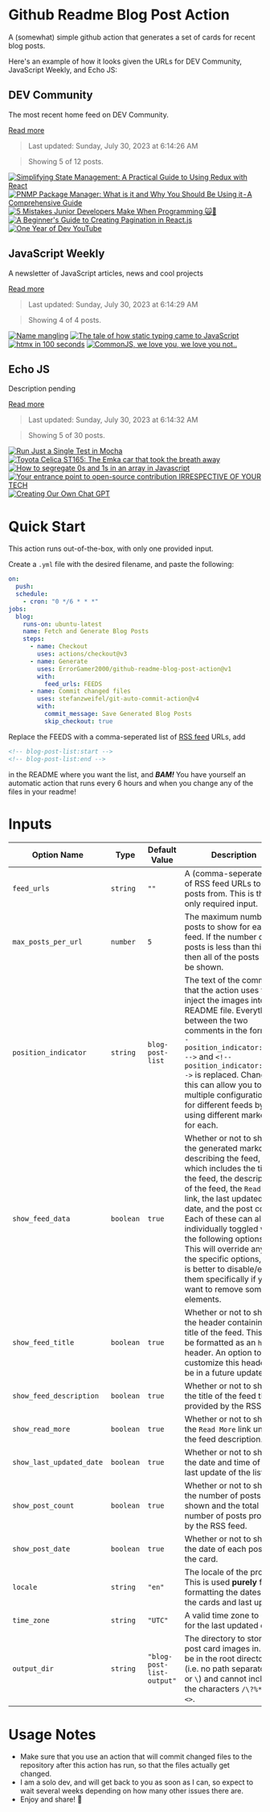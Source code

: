 # Github Readme Blog Post Action

A (somewhat) simple github action that generates a set of cards for recent blog posts.

Here's an example of how it looks given the URLs for DEV Community, JavaScript Weekly, and Echo JS:

<!-- post-list:start -->
## DEV Community

The most recent home feed on DEV Community.

[Read more](https://dev.to)
> Last updated: Sunday, July 30, 2023 at 6:14:26 AM

> Showing 5 of 12 posts.

[![Simplifying State Management: A Practical Guide to Using Redux with React](https://raw.githubusercontent.com/ErrorGamer2000/github-readme-blog-post-action/main/generated_files/DEV_Community/Simplifying_State_Management__A_Practical_Guide_to_Using_Redux_with_React.svg)](https://dev.to/bilal1718/simplifying-state-management-a-practical-guide-to-using-redux-with-react-poa)
[![PNMP Package Manager: What is it and Why You Should Be Using it - A Comprehensive Guide](https://raw.githubusercontent.com/ErrorGamer2000/github-readme-blog-post-action/main/generated_files/DEV_Community/PNMP_Package_Manager__What_is_it_and_Why_You_Should_Be_Using_it_-_A_Comprehensive_Guide.svg)](https://dev.to/sergioholgado/pnmp-package-manager-what-is-it-and-why-you-should-be-using-it-a-comprehensive-guide-4c66)
[![5 Mistakes Junior Developers Make When Programming 🙀🤯](https://raw.githubusercontent.com/ErrorGamer2000/github-readme-blog-post-action/main/generated_files/DEV_Community/5_Mistakes_Junior_Developers_Make_When_Programming_🙀🤯.svg)](https://dev.to/hectorthedev/5-mistakes-junior-developers-make-when-programming-b76)
[![A Beginner's Guide to Creating Pagination in React.js](https://raw.githubusercontent.com/ErrorGamer2000/github-readme-blog-post-action/main/generated_files/DEV_Community/A_Beginner's_Guide_to_Creating_Pagination_in_React.js.svg)](https://dev.to/sadeedpv/a-beginners-guide-to-creating-pagination-in-reactjs-2a35)
[![One Year of Dev YouTube](https://raw.githubusercontent.com/ErrorGamer2000/github-readme-blog-post-action/main/generated_files/DEV_Community/One_Year_of_Dev_YouTube.svg)](https://dev.to/this-is-learning/one-year-of-dev-youtube-2f5l)


## JavaScript Weekly

A newsletter of JavaScript articles, news and cool projects

[Read more](https://javascriptweekly.com/)
> Last updated: Sunday, July 30, 2023 at 6:14:29 AM

> Showing 4 of 4 posts.

[![Name mangling](https://raw.githubusercontent.com/ErrorGamer2000/github-readme-blog-post-action/main/generated_files/JavaScript_Weekly/Name_mangling.svg)](https://javascriptweekly.com/issues/649)
[![The tale of how static typing came to JavaScript](https://raw.githubusercontent.com/ErrorGamer2000/github-readme-blog-post-action/main/generated_files/JavaScript_Weekly/The_tale_of_how_static_typing_came_to_JavaScript.svg)](https://javascriptweekly.com/issues/648)
[![htmx in 100 seconds](https://raw.githubusercontent.com/ErrorGamer2000/github-readme-blog-post-action/main/generated_files/JavaScript_Weekly/htmx_in_100_seconds.svg)](https://javascriptweekly.com/issues/647)
[![CommonJS, we love you, we love you not..](https://raw.githubusercontent.com/ErrorGamer2000/github-readme-blog-post-action/main/generated_files/JavaScript_Weekly/CommonJS__we_love_you__we_love_you_not...svg)](https://javascriptweekly.com/issues/646)


## Echo JS

Description pending

[Read more](
http://www.echojs.com
)
> Last updated: Sunday, July 30, 2023 at 6:14:32 AM

> Showing 5 of 30 posts.

[![Run Just a Single Test in Mocha](https://raw.githubusercontent.com/ErrorGamer2000/github-readme-blog-post-action/main/generated_files/_Echo_JS_/Run_Just_a_Single_Test_in_Mocha.svg)](
https://masteringjs.io/tutorials/mocha/run-single-test
)
[![Toyota Celica ST165: The Emka car that took the breath away](https://raw.githubusercontent.com/ErrorGamer2000/github-readme-blog-post-action/main/generated_files/_Echo_JS_/Toyota_Celica_ST165__The_Emka_car_that_took_the_breath_away.svg)](https://www.monitor.co.ug/uganda/sports/motor-sport/toyota-celica-st165-the-emka-car-that-took-the-breath-away-1711386)
[![How to segregate 0s and 1s in an array in Javascript](https://raw.githubusercontent.com/ErrorGamer2000/github-readme-blog-post-action/main/generated_files/_Echo_JS_/How_to_segregate_0s_and_1s_in_an_array_in_Javascript.svg)](https://frontendinterviewquestions.medium.com/how-to-segregate-0s-and-1s-in-an-array-in-javascript-bf4c1af63977)
[![
Your entrance point to open-source contribution IRRESPECTIVE OF YOUR TECH
](https://raw.githubusercontent.com/ErrorGamer2000/github-readme-blog-post-action/main/generated_files/_Echo_JS_/_Your_entrance_point_to_open-source_contribution_IRRESPECTIVE_OF_YOUR_TECH_.svg)](
https://devoss.tech
)
[![Creating Our Own Chat GPT](https://raw.githubusercontent.com/ErrorGamer2000/github-readme-blog-post-action/main/generated_files/_Echo_JS_/Creating_Our_Own_Chat_GPT.svg)](https://soshace.com/creating-our-own-chat-gpt/)


<!-- post-list:end -->

# Quick Start

This action runs out-of-the-box, with only one provided input.

Create a `.yml` file with the desired filename, and paste the following:

```yml
on:
  push:
  schedule:
    - cron: "0 */6 * * *"
jobs:
  blog:
    runs-on: ubuntu-latest
    name: Fetch and Generate Blog Posts
    steps:
      - name: Checkout
        uses: actions/checkout@v3
      - name: Generate
        uses: ErrorGamer2000/github-readme-blog-post-action@v1
        with:
          feed_urls: FEEDS
      - name: Commit changed files
        uses: stefanzweifel/git-auto-commit-action@v4
        with:
          commit_message: Save Generated Blog Posts
          skip_checkout: true
```

Replace the FEEDS with a comma-seperated list of [RSS feed](https://rss.com/blog/how-do-rss-feeds-work/) URLs, add

```md
<!-- blog-post-list:start -->
<!-- blog-post-list:end -->
```

in the README where you want the list, and **_BAM!_** You have yourself an automatic action that runs every 6 hours and when you change any of the files in your readme!

# Inputs

<table>
  <thead>
    <tr>
      <th>Option Name</th>
      <th>Type</th>
      <th>Default Value</th>
      <th>Description</th>
    </tr>
  </thead>
  <tbody>
    <tr>
      <td><code>feed_urls</code></td>
      <td><code>string</code></td>
      <td><code>""</code></td>
      <td>A (comma-seperated) list of RSS feed URLs to load posts from. This is the only required input.</td>
    </tr>
    <tr>
      <td><code>max_posts_per_url</code></td>
      <td><code>number</code></td>
      <td><code>5</code></td>
      <td>The maximum number of posts to show for each feed. If the number of posts is less than this, then all of the posts will be shown.</td>
    </tr>
    <tr>
      <td><code>position_indicator</code></td>
      <td><code>string</code></td>
      <td><code>blog-post-list</code></td>
      <td>The text of the comments that the action uses to inject the images into the README file. Everything between the two comments in the form <code>&lt;!-- position_indicator:start --&gt;</code> and <code>&lt;!-- position_indicator:end --&gt;</code> is replaced. Changing this can allow you to use multiple configurations for different feeds by using different markers for each.</td>
    </tr>
    <tr>
      <td><code>show_feed_data</code></td>
      <td><code>boolean</code></td>
      <td><code>true</code></td>
      <td>Whether or not to show the generated markdown describing the feed, which includes the title of the feed, the description of the feed, the <code>Read More</code> link, the last updated date, and the post count. Each of these can also be individually toggled with the following options. This will override any of the specific options, so it is better to disable/enable them specifically if you want to remove some elements.</td>
    </tr>
    <tr>
      <td><code>show_feed_title</code></td>
      <td><code>boolean</code></td>
      <td><code>true</code></td>
      <td>Whether or not to show the header containing the title of the feed. This will be formatted as an <code>h2</code> header. An option to customize this header will be in a future update.</td>
    </tr>
    <tr>
      <td><code>show_feed_description</code></td>
      <td><code>boolean</code></td>
      <td><code>true</code></td>
      <td>Whether or not to show the title of the feed that is provided by the RSS feed.</td>
    </tr>
    <tr>
      <td><code>show_read_more</code></td>
      <td><code>boolean</code></td>
      <td><code>true</code></td>
      <td>Whether or not to show the <code>Read More</code> link under the feed description.</td>
    </tr>
    <tr>
      <td><code>show_last_updated_date</code></td>
      <td><code>boolean</code></td>
      <td><code>true</code></td>
      <td>Whether or not to show the date and time of the last update of the list.</td>
    </tr>
    <tr>
      <td><code>show_post_count</code></td>
      <td><code>boolean</code></td>
      <td><code>true</code></td>
      <td>Whether or not to show the number of posts shown and the total number of posts provided by the RSS feed.</td>
    </tr>
    <tr>
      <td><code>show_post_date</code></td>
      <td><code>boolean</code></td>
      <td><code>true</code></td>
      <td>Whether or not to show the date of each post on the card.</td>
    </tr>
    <tr>
      <td><code>locale</code></td>
      <td><code>string</code></td>
      <td><code>"en"</code></td>
      <td>The locale of the project. This is used <strong>purely</strong> for formatting the dates of the cards and last update.</td>
    </tr>
    <tr>
      <td><code>time_zone</code></td>
      <td><code>string</code></td>
      <td><code>"UTC"</code></td>
      <td>A valid time zone to use for the last updated date.</td>
    </tr>
    <tr>
      <td><code>output_dir</code></td>
      <td><code>string</code></td>
      <td><code>"blog-post-list-output"</code></td>
      <td>The directory to store the post card images in. Must be in the root directory (i.e. no path separators <code>/</code> or <code>\</code>) and cannot include the characters <code>/\?%*:|"&lt;&gt;</code>.</td>
    </tr>
<!--
    <tr>
      <td><code></code></td>
      <td><cde></cde></td>
      <td><code></code></td>
      <td></td>
    </tr>
-->
  </tbody>
</table>

# Usage Notes

- Make sure that you use an action that will commit changed files to the repository after this action has run, so that the files actually get changed.
- I am a solo dev, and will get back to you as soon as I can, so expect to wait several weeks depending on how many other issues there are.
- Enjoy and share! 🤗
